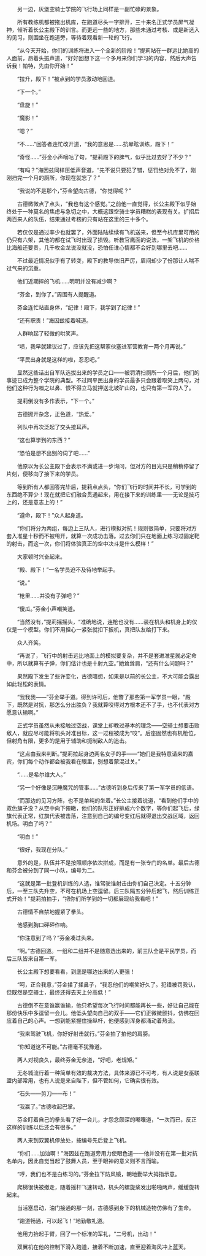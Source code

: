 　　另一边，灰堡空骑士学院的飞行场上同样是一副忙碌的景象。

　　所有教练机都被拖出机库，在跑道尽头一字排开，三十来名正式学员屏气凝神，倾听着长公主殿下的训言。而更远一些的地方，那些未通过考核、或是新选入的见习，则围坐在跑道旁，等待着观看新一轮的飞行。

　　“从今天开始，你们的训练将进入一个全新的阶段！”提莉站在一群远比她高的人面前，昂着头振声道，“好好回想下这一个多月来你们学习的内容，然后大声告诉我！帕特，先由你开始！”

　　“拉升，殿下！”被点到的学员激动地回道。

　　“下一个。”

　　“盘旋！”

　　“魔影！”

　　“嗯？”

　　“不……”回答者连忙改开道，“我的意思是……抗晕眩训练，殿下！”

　　“奇怪……”芬金小声嘀咕了句，“提莉殿下的脾气，似乎比过去好了不少？”

　　“有吗？”海因兹同样压低声音道，“先不说只要犯了错，惩罚绝对免不了，刚刚扫完一个月的厕所，你现在就忘了？”

　　“我说的不是那个，”芬金望向古德，“你觉得呢？”

　　古德微微点了点头，“我也有这个感觉。”之前他一直觉得，长公主殿下似乎始终处于一种莫名的焦虑与急切之中，大概这跟空骑士学员糟糕的表现有关。扩招后两百来人的队伍，结果通过考核的只有站在这里的三十多个。

　　若仅仅是通过率少也就罢了，外面陆陆续续有飞机送来，但至今机库里可用的仍只有六架，其他的都在试飞时出现了损毁。听教官鹰面的说法，一架飞机的价格比海船还要贵，几千枚金龙说没就没，恐怕任谁心情都不会好到哪里去吧……

　　不过最近情况似乎有了转变，殿下的教导依旧严厉，眉间却少了份那让人喘不过气来的沉重。

　　他们近期摔的飞机……明明并没有减少啊？

　　“芬金，到你了。”周围有人提醒道。

　　芬金连忙站直身体，“纪律！殿下，我学到了纪律！”

　　“还有职责！”海因兹接着喊道。

　　人群响起了轻微的哄笑声。

　　“啧，我早就建议过了，应该先把这帮家伙塞进军营教育一两个月再说。”

　　“平民出身就是这样的啦，忍忍吧。”

　　显然这些话出自军队选拔出来的学员之口——被罚清扫厕所一个月后，他们的事迹已成为整个学院的典型。不过同平民出身的学员最多只会跟着取笑上两句，对他们这种行为嗤之以鼻、恨不得立马就押送北坡矿山的，也只有第一军的人了。

　　提莉倒没有多作表示，“下一个。”

　　古德抛开杂念，正色道，“热爱。”

　　列队中再次泛起了交头接耳声。

　　“这也算学到的东西？”

　　“恐怕是想不出别的词了吧……”

　　他原以为长公主殿下会表示不满或进一步询问，但对方的目光只是稍稍停留了片刻，便移向了接下来的学员。

　　等到所有人都回答完毕后，提莉点点头，“你们飞行的时间并不长，可学到的东西绝不算少！现在就把它们融合贯通起来，用在接下来的训练里——无论是技巧上的，还是意志上的！”

　　“遵命，殿下！”众人起身道。

　　“你们将分为两组，每边上三队人，进行模拟对抗！规则很简单，只要将对方套入准星十秒而不被甩开，就算一次成功击落。过去你们只在地面上练习过固定靶的射击，而这一次，你们将体验真正的空中决斗是什么模样！”

　　大家顿时兴奋起来。

　　“殿、殿下！”一名学员迫不及待地举起手。

　　“说。”

　　“枪里……并没有子弹吧？”

　　“傻瓜。”芬金小声嘲笑道。

　　“当然没有，”提莉摇摇头，“准确地说，连枪也没有……装在机头和机身上的仅仅是一个模型。你们不用担心一紧张就扣下扳机，真把队友给打下来。

　　众人齐笑。

　　“再说了，飞行中的射击远比地面上的模拟要复杂，并不是套进准星就必定命中，所以就算有子弹，你们估计也是十射九空。”她耸耸肩，“还有什么问题吗？”

　　果然殿下发生了些许变化，古德暗想，如果是以前的长公主，不大可能会露出如此轻松的表情。

　　“我我我——”芬金举手道。得到许可后，他瞥了那些第一军学员一眼，“殿下，既然是对抗，那怎么分出胜负？我就算咬得对方根本还不了手，也不代表对方愿意认输啊。”

　　正式学员虽然从未接触过空战，课堂上却教过基本的理念——空骑士想要击败敌人，就应尽可能将机头对准目标，这一过程被成为“咬”。后座固然也有机枪位，但射角有限，更多的是用于辅助和扼制敌人的追击。

　　“这点由我来判断。”提莉拉起身边两名女子的手——“她们是我特意请来的嘉宾，你们每个动作都会被我看在眼里，别想着蒙混过关。”

　　“……是希尔维大人。”

　　“另一个好像是沉睡魔咒的管事……”古德听到身后传来了第一军学员的低语。

　　“而那边的见习方阵，也不是单纯的坐着。”长公主接着说道，“看到他们手中的双色旗子没？从空中向下俯瞰，他们的队形正好排成六个数字，等你们起飞后，绿旗代表正常，红旗代表被击落，注意到自己的编号变红后就得退出交战区域，返回机场。明白了吗？”

　　“明白！”

　　“很好，我现在分队。”

　　意外的是，队伍并不是按照顺序依次拼成，而是有一张专门的名单。最后古德和芬金被分到了同一小队，编号为二。

　　“这就是第一批登机训练的人选，谁驾驶谁射击由你们自己决定。十五分钟后，一至三队先升空，不可在机场上空逗留。后三队隔五分钟后起飞，然后训练正式开始！”提莉拍拍手，“把你们所学到的一切都展现给我看吧！”

　　古德情不自禁地握紧了拳头。

　　他感到胸口砰砰作响。

　　“你注意到了吗？”芬金凑过头来。

　　“啊。”古德回道。一组和二组并不是随意选出来的，前三队全是平民学员，而后三队皆来自第一军。

　　长公主殿下想要看看，到底是哪边出来的人更强！

　　“呵，正合我意，”芬金揉了揉鼻子，“我忍他们的嘲笑好久了。犯错被罚我认，但既然是空骑士，最终还得去天上分高低！”

　　古德倒不在意谁赢谁输，他只希望每次飞行时间都能再长一些，好让自己能在那份快乐中多逗留一会儿。他低头望向自己的双手——它们正微微颤抖，仿佛在回应着自己的心声。一想到能紧握住操纵杆，他便感到浑身都涌动着热流。

　　“我来驾驶飞机，你好好射击就行。”芬金拍了拍他的肩膀。

　　“你知道这不可能。”古德毫不犹豫道。

　　两人对视良久，最终芬金无奈道，“好吧，老规矩。”

　　无冬城流行着一种简单有效的裁决方法，具体来源已不可考，有人说是女巫联盟内部常用，也有人说是来自陛下，但不管如何，它确实很有效。

　　“石头——剪刀——布！”

　　“我赢了。”古德收起巴掌。

　　芬金盯着自己的拳头看了好一会儿，才怨念颇深的嘟囔道，“一次而已，反正这样的训练以后还会有很多。”

　　两人来到双翼机停放处，按编号先后登上飞机。

　　“你们……加油啊！”海因兹在跑道旁用力使眼色道——他并没有在第一批对抗名单内，因此自觉当起了鼓舞人员，至于眼神的意义则不言而喻。

　　“哼，我们也不是白练习的。”芬金拉下防风镜，朝地勤举大拇指示意。

　　爬梯很快被撤走，随着摇杆飞速转动，机头的螺旋桨发出啪啪两声，缓缓旋转起来。

　　当活塞启动，油门接通的那一刻，古德感到身下的机械造物仿佛有了生命。

　　“跑道畅通，可以起飞！”地勤敬礼道。

　　他用力抬起手臂，回了一个标准的军礼，“二号机，出动！”

　　双翼机在他的控制下滑入跑道，接着不断加速，直至迎着海风冲上蓝天。
